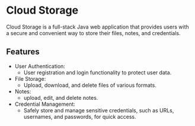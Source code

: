 # Cloud Storage

Cloud Storage is a full-stack Java web application that provides users with a secure and convenient way to store their files, notes, and credentials.

## Features
- User Authentication:
  - User registration and login functionality to protect user data.
- File Storage:
  - Upload, download, and delete files of various formats.
- Notes:
  - upload, edit, and delete notes.
- Credential Management:
  - Safely store and manage sensitive credentials, such as URLs, usernames, and passwords, for quick access.
